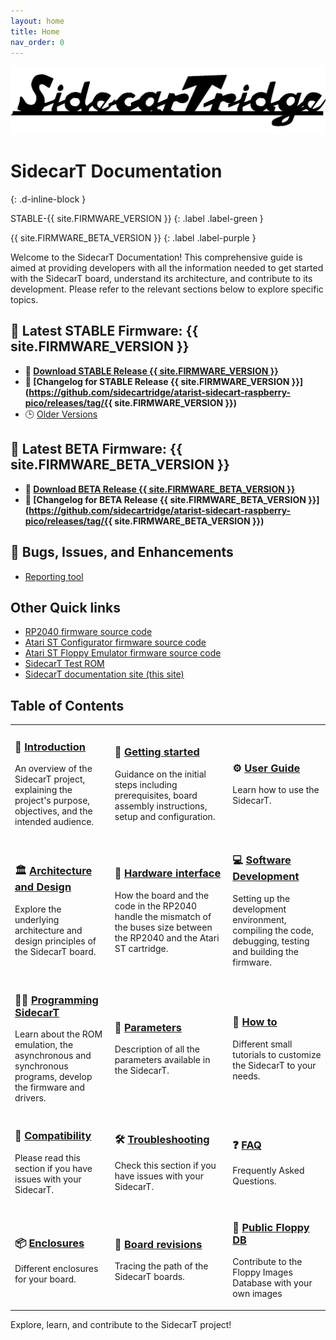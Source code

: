 ```yaml
---
layout: home
title: Home
nav_order: 0
---
```



![SidecarT](/assets/images/SIDECARTRIDGE_TEXT_1920x416_BLACK.png)

# SidecarT Documentation 
{: .d-inline-block }

STABLE-{{ site.FIRMWARE_VERSION }}
{: .label .label-green }

{{ site.FIRMWARE_BETA_VERSION }}
{: .label .label-purple }

Welcome to the SidecarT Documentation! This comprehensive guide is aimed at providing developers with all the information needed to get started with the SidecarT board, understand its architecture, and contribute to its development. Please refer to the relevant sections below to explore specific topics.

## 🚀 Latest STABLE Firmware: {{ site.FIRMWARE_VERSION }}
* **💾 [Download STABLE Release {{ site.FIRMWARE_VERSION }}](https://sidecartridge.com/downloads)**
* **📝 [Changelog for STABLE Release {{ site.FIRMWARE_VERSION }}](https://github.com/sidecartridge/atarist-sidecart-raspberry-pico/releases/tag/{{ site.FIRMWARE_VERSION }})**
* 🕒 [Older Versions](https://github.com/sidecartridge/atarist-sidecart-raspberry-pico/releases)

## 🚀 Latest BETA Firmware: {{ site.FIRMWARE_BETA_VERSION }}
* **💾 [Download BETA Release {{ site.FIRMWARE_BETA_VERSION }}](https://sidecartridge.com/downloads)**
* **📝 [Changelog for BETA Release {{ site.FIRMWARE_BETA_VERSION }}](https://github.com/sidecartridge/atarist-sidecart-raspberry-pico/releases/tag/{{ site.FIRMWARE_BETA_VERSION }})**

## 🐞 Bugs, Issues, and Enhancements
* [Reporting tool](https://github.com/sidecartridge/atarist-sidecart-raspberry-pico/issues)

## Other Quick links
* [RP2040 firmware source code](https://github.com/sidecartridge/atarist-sidecart-raspberry-pico)
* [Atari ST Configurator firmware source code](https://github.com/sidecartridge/atarist-sidecart-firmware)
* [Atari ST Floppy Emulator firmware source code](https://github.com/sidecartridge/atarist-sidecart-floppy-emulator)
* [SidecarT Test ROM](https://github.com/sidecartridge/atarist-sidecart-test-rom)
* [SidecarT documentation site (this site)](https://github.com/sidecartridge/sidecart-site-dev-docs)

## Table of Contents

<table style="border-collapse: collapse; border: 0;">
    <tr>
        <td style="border: none;">
            <h3>📘 <a href="/introduction/">Introduction</a></h3>
            <p>An overview of the SidecarT project, explaining the project's purpose, objectives, and the intended audience.</p>
        </td>
        <td style="border: none;">
            <h3>🚀 <a href="/getting_started/">Getting started</a></h3>
            <p>Guidance on the initial steps including prerequisites, board assembly instructions, setup and configuration.</p>
        </td>
        <td style="border: none;">
            <h3>⚙️ <a href="/userguide/">User Guide</a></h3>
            <p>Learn how to use the SidecarT.</p>
        </td>
    </tr>
    <tr>
        <td style="border: none;">
            <h3>🏛️ <a href="/architecture_and_design/">Architecture and Design</a></h3>
            <p>Explore the underlying architecture and design principles of the SidecarT board.</p>
        </td>
        <td style="border: none;">
            <h3>🔌 <a href="/hardware_interface/">Hardware interface</a></h3>
            <p>How the board and the code in the RP2040 handle the mismatch of the buses size between the RP2040 and the Atari ST cartridge.</p>
        </td>
        <td style="border: none;">
            <h3>💻 <a href="/software_development/">Software Development</a></h3>
            <p>Setting up the development environment, compiling the code, debugging, testing and building the firmware.</p>
        </td>
    </tr>
    <tr>
        <td style="border: none;">
            <h3>👨‍💻 <a href="/programming_sidecart/">Programming SidecarT</a></h3>
            <p>Learn about the ROM emulation, the asynchronous and synchronous programs, develop the firmware and drivers.</p>
        </td>
        <td style="border: none;">
            <h3>📄 <a href="/parameters/">Parameters</a></h3>
            <p>Description of all the parameters available in the SidecarT.</p>
        </td>
        <td style="border: none;">
            <h3>🔧 <a href="/how_to/">How to</a></h3>
            <p>Different small tutorials to customize the SidecarT to your needs.</p>
        </td>
    </tr>
    <tr>
        <td style="border: none;">
            <h3>🤝 <a href="/compatibility_issues/">Compatibility</a></h3>
            <p>Please read this section if you have issues with your SidecarT.</p>
        </td>
        <td style="border: none;">
            <h3>🛠️ <a href="/troubleshooting/">Troubleshooting</a></h3>
            <p>Check this section if you have issues with your SidecarT.</p>
        </td>
        <td style="border: none;">
            <h3>❓ <a href="/faq/">FAQ</a></h3>
            <p>Frequently Asked Questions.</p>
        </td>
    </tr>
    <tr>
        <td style="border: none;">
            <h3>📦 <a href="/cases/">Enclosures</a></h3>
            <p>Different enclosures for your board.</p>
        </td>
        <td style="border: none;">
            <h3>🔄 <a href="/revisions/">Board revisions</a></h3>
            <p>Tracing the path of the SidecarT boards.</p>
         </td>
        <td style="border: none;">
            <h3>🔄 <a href="/publicfloppydb/">Public Floppy DB</a></h3>
            <p>Contribute to the Floppy Images Database with your own images</p>
        </td>
    </tr>
</table>


Explore, learn, and contribute to the SidecarT project!

